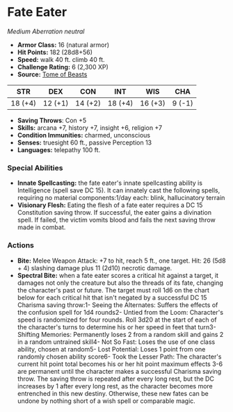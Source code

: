 # Fate Eater

*Medium* *Aberration* *neutral*

- **Armor Class:** 16 (natural armor)
- **Hit Points:** 182 (28d8+56)
- **Speed:** walk 40 ft. climb 40 ft.
- **Challenge Rating:** 6 (2,300 XP)
- **Source:** [Tome of Beasts](https://koboldpress.com/kpstore/product/tome-of-beasts-for-5th-edition-print/)

| STR | DEX | CON | INT | WIS | CHA |
| --- | --- | --- | --- | --- | --- |
| 18 (+4) | 12 (+1) | 14 (+2) | 18 (+4) | 16 (+3) | 9 (-1) |

- **Saving Throws**: Con +5
- **Skills:** arcana +7, history +7, insight +6, religion +7
- **Condition Immunities:** charmed, unconscious
- **Senses:** truesight 60 ft., passive Perception 13
- **Languages:** telepathy 100 ft.
### Special Abilities
- **Innate Spellcasting:** the fate eater's innate spellcasting ability is Intelligence (spell save DC 15). It can innately cast the following spells, requiring no material components:1/day each: blink, hallucinatory terrain
- **Visionary Flesh:** Eating the flesh of a fate eater requires a DC 15 Constitution saving throw. If successful, the eater gains a divination spell. If failed, the victim vomits blood and fails the next saving throw made in combat.
### Actions
- **Bite:** Melee Weapon Attack: +7 to hit, reach 5 ft., one target. Hit: 26 (5d8 + 4) slashing damage plus 11 (2d10) necrotic damage.
- **Spectral Bite:** when a fate eater scores a critical hit against a target, it damages not only the creature but also the threads of its fate, changing the character's past or future. The target must roll 1d6 on the chart below for each critical hit that isn't negated by a successful DC 15 Charisma saving throw:1- Seeing the Alternates: Suffers the effects of the confusion spell for 1d4 rounds2- Untied from the Loom: Character's speed is randomized for four rounds. Roll 3d20 at the start of each of the character's turns to determine his or her speed in feet that turn3- Shifting Memories: Permanently loses 2 from a random skill and gains 2 in a random untrained skill4- Not So Fast: Loses the use of one class ability, chosen at random5- Lost Potential: Loses 1 point from one randomly chosen ability score6- Took the Lesser Path: The character's current hit point total becomes his or her hit point maximum effects 3-6 are permanent until the character makes a successful Charisma saving throw. The saving throw is repeated after every long rest, but the DC increases by 1 after every long rest, as the character becomes more entrenched in this new destiny. Otherwise, these new fates can be undone by nothing short of a wish spell or comparable magic.
